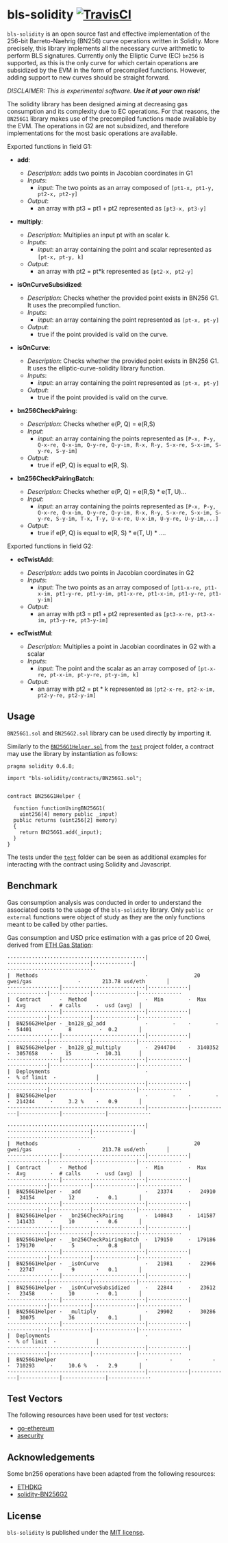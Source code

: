 # bls-solidity [![TravisCI](https://travis-ci.com/witnet/bls-solidity.svg?branch=master)](https://travis-ci.com/witnet/bls-solidity)

`bls-solidity` is an open source fast and effective implementation of the 256-bit Barreto-Naehrig (BN256) curve operations written in Solidity. More precisely, this library implements all the necessary curve arithmetic to perform BLS signatures. Currently only the Elliptic Curve (EC) `bn256` is supported, as this is the only curve for which certain operations are subsidized by the EVM in the form of precompiled functions. However, adding support to new curves should be straight forward.

_DISCLAIMER: This is experimental software. **Use it at your own risk**!_

The solidity library has been designed aiming at decreasing gas consumption and its complexity due to EC operations. For that reasons, the `BN256G1` library makes use of the precompiled functions made available by the EVM. The operations in G2 are not subsidized, and therefore implementations for the most basic operations are available. 

Exported functions in field G1:

- **add**:
  - _Description_: adds two points in Jacobian coordinates in G1
  - _Inputs_:
    - *_input_*: The two points as an array composed of `[pt1-x, pt1-y, pt2-x, pt2-y]`
  - _Output_:
    - an array with pt3 = pt1 + pt2 represented as `[pt3-x, pt3-y]`

- **multiply**:
  - _Description_: Multiplies an input pt with an scalar k.
  - _Inputs_:
    - *_input_*: an array containing the point and scalar represented as `[pt-x, pt-y, k]`
  - _Output_:
    - an array with pt2 = pt*k represented as `[pt2-x, pt2-y]`

- **isOnCurveSubsidized**:
  - _Description_: Checks whether the provided point exists in BN256 G1. It uses the precompiled function.
  - _Inputs_:
    - *_input_*: an array containing the point represented as `[pt-x, pt-y]`
  - _Output_:
    - true if the point provided is valid on the curve.

- **isOnCurve**:
  - _Description_: Checks whether the provided point exists in BN256 G1. It uses the elliptic-curve-solidity library function.
  - _Inputs_:
    - *_input_*: an array containing the point represented as `[pt-x, pt-y]`
  - _Output_:
    - true if the point provided is valid on the curve.

- **bn256CheckPairing**:
  - _Description_: Checks whether e(P, Q) = e(R,S)
  - _Input_:
    - *_input_*: an array containing the points represented as `[P-x, P-y, Q-x-re, Q-x-im, Q-y-re, Q-y-im, R-x, R-y, S-x-re, S-x-im, S-y-re, S-y-im]`
  - _Output_:
    - true if e(P, Q) is equal to e(R, S).

- **bn256CheckPairingBatch**:
  - _Description_: Checks whether e(P, Q) = e(R,S) * e(T, U)...
  - _Input_:
    - *_input_*: an array containing the points represented as `[P-x, P-y, Q-x-re, Q-x-im, Q-y-re, Q-y-im, R-x, R-y, S-x-re, S-x-im, S-y-re, S-y-im, T-x, T-y, U-x-re, U-x-im, U-y-re, U-y-im,...]`
  - _Output_:
    - true if e(P, Q) is equal to e(R, S) * e(T, U) * ....

Exported functions in field G2:

- **ecTwistAdd**:
  - _Description_: adds two points in Jacobian coordinates in G2
  - _Inputs_:
    - *_input_*: The two points as an array composed of `[pt1-x-re, pt1-x-im, pt1-y-re, pt1-y-im, pt1-x-re, pt1-x-im, pt1-y-re, pt1-y-im]`
  - _Output_:
    - an array with pt3 = pt1 + pt2 represented as `[pt3-x-re, pt3-x-im, pt3-y-re, pt3-y-im]`

- **ecTwistMul**:
  - _Description_: Multiplies a point in Jacobian coordinates in G2 with a scalar
  - _Inputs_:
    - *_input_*: The point and the scalar as an array composed of `[pt-x-re, pt-x-im, pt-y-re, pt-y-im, k]`
  - _Output_:
    - an array with pt2 = pt * k represented as `[pt2-x-re, pt2-x-im, pt2-y-re, pt2-y-im]`

## Usage

`BN256G1.sol` and `BN256G2.sol` library can be used directly by importing it.

Similarly to the [`BN256G1Helper.sol`](https://github.com/witnet/bls-solidity/blob/master/test/BN256G1Helper.sol) from the [`test`][test-folder] project folder, a contract may use the library by instantiation as follows:

```solidity
pragma solidity 0.6.8;

import "bls-solidity/contracts/BN256G1.sol";


contract BN256G1Helper {

  function functionUsingBN256G1(
    uint256[4] memory public _input)
  public returns (uint256[2] memory)
  {
    return BN256G1.add(_input);
  }
}
```

The tests under the [`test`][test-folder] folder can be seen as additional examples for interacting with the contract using Solidity and Javascript.

## Benchmark

Gas consumption analysis was conducted in order  to understand the associated costs to the usage of the `bls-solidity` library. Only `public or external` functions were object of study as they are the only functions meant to be called by other parties.

Gas consumption and USD price estimation with a gas price of 20 Gwei, derived from [ETH Gas Station](https://ethgasstation.info/):

```
·············································|···························|·············|·····························
|  Methods                                   ·               20 gwei/gas               ·       213.78 usd/eth       │
·················|···························|·············|·············|·············|··············|··············
|  Contract      ·  Method                   ·  Min        ·  Max        ·  Avg        ·  # calls     ·  usd (avg)  │
·················|···························|·············|·············|·············|··············|··············
|  BN256G2Helper · _bn128_g2_add             ·        -    ·        -    ·  54401      ·     8         ·  0.2       │ 
·················|···························|·············|·············|·············|··············|··············
|  BN256G2Helper · _bn128_g2_multiply        ·  2944704    ·  3140352    ·  3057658    ·    15        ·  10.31      │
·················|···························|·············|·············|·············|··············|··············
|  Deployments                               ·                                         ·  % of limit  ·             │
·············································|·············|·············|·············|··············|··············
|  BN256G2Helper                             ·        -    ·        -    ·  214244     ·     3.2 %    ·   0.9       │
·--------------------------------------------|-------------|-------------|-------------|--------------|-------------·
```

```
·············································|···························|·············|·····························
|  Methods                                   ·               20 gwei/gas               ·       213.78 usd/eth       │
·················|···························|·············|·············|·············|··············|··············
|  Contract      ·  Method                   ·  Min        ·  Max        ·  Avg        ·  # calls     ·  usd (avg)  │
·················|···························|·············|·············|·············|··············|··············
|  BN256G1Helper ·  _add                     ·   23374     ·   24910     ·   24154     ·     12       ·   0.1       │
·················|···························|·············|·············|·············|··············|··············
|  BN256G1Helper ·  _bn256CheckPairing       ·  140843     ·  141587     ·  141433     ·     10       ·   0.6       │
·················|···························|·············|·············|·············|··············|··············
|  BN256G1Helper ·  _bn256CheckPairingBatch  ·  179150     ·  179186     ·  179170     ·      5       ·   0.8       │
·················|···························|·············|·············|·············|··············|··············
|  BN256G1Helper ·  _isOnCurve               ·   21981     ·   22966     ·   22747     ·      9       ·   0.1       │
·················|···························|·············|·············|·············|··············|··············
|  BN256G1Helper ·  _isOnCurveSubsidized     ·   22844     ·   23612     ·   23458     ·     10       ·   0.1       │
·················|···························|·············|·············|·············|··············|··············
|  BN256G1Helper ·  _multiply                ·   29902     ·   30286     ·   30075     ·     36       ·   0.1       │
·················|···························|·············|·············|·············|··············|··············
|  Deployments                               ·                                         ·  % of limit  ·             │
·············································|·············|·············|·············|··············|··············
|  BN256G1Helper                             ·       -     ·       -     ·  710293     ·     10.6 %   ·   2.9       │
·--------------------------------------------|-------------|-------------|-------------|--------------|-------------·
```

## Test Vectors

The following resources have been used for test vectors:

- [go-ethereum](https://github.com/ethereum/go-ethereum/blob/7b189d6f1f7eedf46c6607901af291855b81112b/core/vm/contracts_test.go)
- [asecurity](https://asecuritysite.com/encryption/go_bn256)

## Acknowledgements

Some bn256 operations have been adapted from the following resources:

- [ETHDKG](https://github.com/PhilippSchindler/ethdkg)
- [solidity-BN256G2](https://github.com/musalbas/solidity-BN256G2)

## License

`bls-solidity` is published under the [MIT license][license].

[license]: https://github.com/witnet/bls-solidity/blob/master/LICENSE
[test-folder]: https://github.com/witnet/vrf-solidity/blob/master/test
